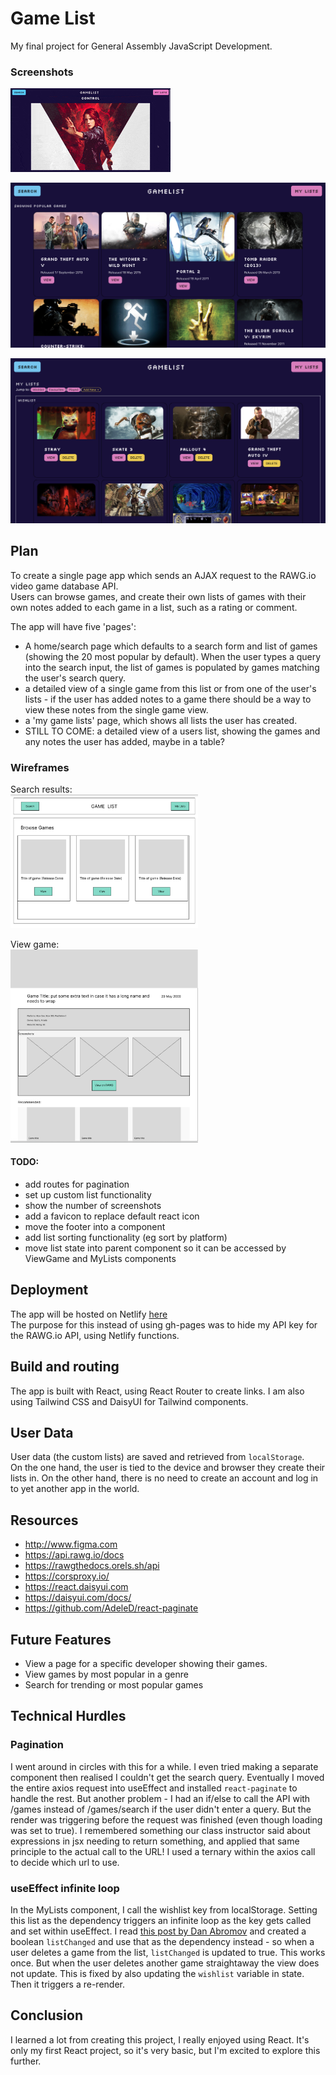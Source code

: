 # Game List

My final project for General Assembly JavaScript Development.

### Screenshots

![screenshot](./screenshots/ViewGame.gif)  

![screenshot](./screenshots/SearchResults.png)  

![screenshot](./screenshots/MyLists.png)


## Plan

To create a single page app which sends an AJAX request to the RAWG.io video game database API.  
Users can browse games, and create their own lists of games with their own notes added to each game in a list, such as a rating or comment.  

The app will have five 'pages': 
- A home/search page which defaults to a search form and list of games (showing the 20 most popular by default). When the user types a query into the search input, the list of games is populated by games matching the user's search query.  
- a detailed view of a single game from this list or from one of the user's lists - if the user has added notes to a game there should be a way to view these notes from the single game view. 
- a 'my game lists' page, which shows all lists the user has created.  
- STILL TO COME: a detailed view of a users list, showing the games and any notes the user has added, maybe in a table?  

### Wireframes

Search results:  
<img src="./screenshots/searchresults_wireframe.png" width="300">

View game:  
<img src="./screenshots/viewgame_wireframe.png" width="300">


#### TODO:

- add routes for pagination
- set up custom list functionality
- show the number of screenshots
- add a favicon to replace default react icon
- move the footer into a component
- add list sorting functionality (eg sort by platform)
- move list state into parent component so it can be accessed by ViewGame and MyLists components


## Deployment

The app will be hosted on Netlify [here](https://jsd-game-list.netlify.app/)  
The purpose for this instead of using gh-pages was to hide my API key for the RAWG.io API, using Netlify functions.  
 

## Build and routing

The app is built with React, using React Router to create links. I am also using Tailwind CSS and DaisyUI for Tailwind components.  

## User Data

User data (the custom lists) are saved and retrieved from  `localStorage`.  
On the one hand, the user is tied to the device and browser they create their lists in. On the other hand, there is no need to create an account and log in to yet another app in the world. 


## Resources

- http://www.figma.com
- https://api.rawg.io/docs
- https://rawgthedocs.orels.sh/api
- https://corsproxy.io/
- https://react.daisyui.com
- https://daisyui.com/docs/
- https://github.com/AdeleD/react-paginate


## Future Features

- View a page for a specific developer showing their games. 
- View games by most popular in a genre
- Search for trending or most popular games


## Technical Hurdles

### Pagination

I went around in circles with this for a while. I even tried making a separate component then realised I couldn't get the search query. Eventually I moved the entire axios request into useEffect and installed `react-paginate` to handle the rest. But another problem - I had an if/else to call the API with /games instead of /games/search if the user didn't enter a query. But the render was triggering before the request was finished (even though loading was set to true). I remembered something our class instructor said about expressions in jsx needing to return something, and applied that same principle to the actual call to the URL! I used a ternary within the axios call to decide which url to use. 

### useEffect infinite loop

In the MyLists component, I call the wishlist key from localStorage. Setting this list as the dependency triggers an infinite loop as the key gets called and set within useEffect. I read [this post by Dan Abromov](https://overreacted.io/a-complete-guide-to-useeffect/) and created a boolean `listChanged` and use that as the dependency instead - so when a user deletes a game from the list, `listChanged` is updated to true. This works once. But when the user deletes another game straightaway the view does not update. This is fixed by also updating the `wishlist` variable in state. Then it triggers a re-render.  

## Conclusion

I learned a lot from creating this project, I really enjoyed using React. It's only my first React project, so it's very basic, but I'm excited to explore this further. 
